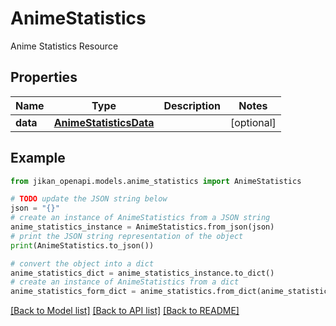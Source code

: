 # AnimeStatistics

Anime Statistics Resource

## Properties

Name | Type | Description | Notes
------------ | ------------- | ------------- | -------------
**data** | [**AnimeStatisticsData**](AnimeStatisticsData.md) |  | [optional] 

## Example

```python
from jikan_openapi.models.anime_statistics import AnimeStatistics

# TODO update the JSON string below
json = "{}"
# create an instance of AnimeStatistics from a JSON string
anime_statistics_instance = AnimeStatistics.from_json(json)
# print the JSON string representation of the object
print(AnimeStatistics.to_json())

# convert the object into a dict
anime_statistics_dict = anime_statistics_instance.to_dict()
# create an instance of AnimeStatistics from a dict
anime_statistics_form_dict = anime_statistics.from_dict(anime_statistics_dict)
```
[[Back to Model list]](../README.md#documentation-for-models) [[Back to API list]](../README.md#documentation-for-api-endpoints) [[Back to README]](../README.md)


